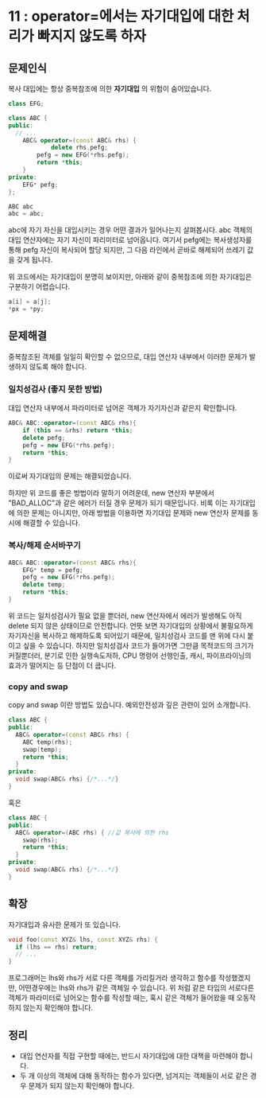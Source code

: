 # 11 : operator=에서는 자기대입에 대한 처리가 빠지지 않도록 하자
## 문제인식
복사 대입에는 항상 중복참조에 의한 **자기대입** 의 위험이 숨어있습니다.

```c++
class EFG;

class ABC {
public:
  // ...
	ABC& operator=(const ABC& rhs) {
    		delete rhs.pefg;
		pefg = new EFG(*rhs.pefg);
		return *this;
	}
private:
	EFG* pefg;
};

ABC abc
abc = abc;
```

abc에 자기 자신을 대입시키는 경우 어떤 결과가 일어나는지 살펴봅시다.
abc 객체의 대입 연산자에는 자기 자신이 파리미터로 넘어옵니다.
여기서 pefg에는 복사생성자를 통해 pefg 자신이 복사되어 할당 되지만, 그 다음 라인에서 곧바로 해제되어 쓰레기 값을 갖게 됩니다.

위 코드에서는 자기대입이 분명히 보이지만, 아래와 같이 중복참조에 의한 자기대입은 구분하기 어렵습니다.

```c++
a[i] = a[j];
*px = *py;
```

## 문제해결
중복참조된 객체를 일일히 확인할 수 없으므로, 대입 연산자 내부에서 이러한 문제가 발생하지 않도록 해야 합니다.

### 일치성검사 (좋지 못한 방법)
대입 연산자 내부에서 파라미터로 넘어온 객체가 자기자신과 같은지 확인합니다.

```c++
ABC& ABC::operator=(const ABC& rhs){
	if (this == &rhs) return *this;
	delete pefg;
	pefg = new EFG(*rhs.pefg);
	return *this;
}
```

이로써 자기대입의 문제는 해결되었습니다.

하지만 위 코드를 좋은 방법이라 말하기 어려운데, new 연산자 부분에서 "BAD_ALLOC"과 같은 에러가 터질 경우 문제가 되기 때문입니다.
비록 이는 자기대입에 의한 문제는 아니지만, 아래 방법을 이용하면 자기대입 문제와 new 연산자 문제를 동시에 해결할 수 있습니다.

### 복사/해제 순서바꾸기
```c++
ABC& ABC::operator=(const ABC& rhs){
  	EFG* temp = pefg;
	pefg = new EFG(*rhs.pefg);
  	delete temp;
	return *this;
}
```

위 코드는 일치성검사가 필요 없을 뿐더러, new 연산자에서 에러가 발생해도 아직 delete 되지 않은 상태이므로 안전합니다.
언뜻 보면 자기대입의 상황에서 불필요하게 자기자신을 복사하고 해제하도록 되어있기 때문에, 일치성검사 코드를 맨 위에 다시 붙이고 싶을 수 있습니다.
하지만 일치성검사 코드가 들어가면 그만큼 목적코드의 크기가 커질뿐더러, 분기로 인한 실행속도저하, CPU 명령어 선행인출, 캐시, 파이프라이닝의 효과가 떨어지는 등 단점이 더 큽니다.

### copy and swap
copy and  swap 이란 방법도 있습니다.
예외안전성과 깊은 관련이 있어 소개합니다.

```c++
class ABC {
public:
  ABC& operator=(const ABC& rhs) {
    ABC temp(rhs);
    swap(temp);
    return *this;
  }
private:
  void swap(ABC& rhs) {/*...*/}
}
```

혹은

```c++
class ABC {
public:
  ABC& operator=(ABC rhs) { //값 복사에 의한 rhs
    swap(rhs);
    return *this;
  }
private:
  void swap(ABC& rhs) {/*...*/}
}
```

## 확장
자기대입과 유사한 문제가 또 있습니다.

```c++
void foo(const XYZ& lhs, const XYZ& rhs) {
  if (lhs == rhs) return;
  // ...
}
```

프로그래머는 lhs와 rhs가 서로 다른 객체를 가리킬거라 생각하고 함수를 작성했겠지만, 어떤경우에는 lhs와 rhs가 같은 객체일 수 있습니다.
위 처럼 같은 타입의 서로다른 객체가 파라미터로 넘어오는 함수를 작성할 때는, 혹시 같은 객체가 들어왔을 때 오동작하지 않는지 확인해야 합니다.

## 정리
- 대입 연산자를 직접 구현할 때에는, 반드시 자기대입에 대한 대책을 마련해야 합니다.
- 두 개 이상의 객체에 대해 동작하는 함수가 있다면, 넘겨지는 객체들이 서로 같은 경우 문제가 되지 않는지 확인해야 합니다.
